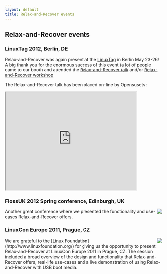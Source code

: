 ```yaml
---
layout: default
title: Relax-and-Recover events
---
```


## Relax-and-Recover events

### LinuxTag 2012, Berlin, DE
Relax-and-Recover was again present at the [LinuxTag](http://linuxtag.org)
in Berlin May 23-26! A big thank you for the enormous success of this event
(a lot of people came to our booth and attended the
[Relax-and-Recover talk](http://www.linuxtag.org/2012/en/program/program/vortragsdetails.html?no_cache=1&talkid=195)
and/or [Relax-and-Recover workshop](http://www.linuxtag.org/2012/de/program/workshops/workshops/vortragsdetails.html?talkid=701)

The Relax-and-Recover talk has been placed on-line by Opensusetv:
<iframe width="420" height="315" src="http://www.youtube.com/embed/jUfFzFU-SWY"><p>Relax-and-Recover talk</p></iframe>


### FlossUK 2012 Spring conference, Edinburgh, UK
<img src="http://www.flossuk.org/moin_static193/common/flossuk-182x70.png" align="right">
Another great conference where we presented the functionality and use-cases
Relax-and-Recover offers.


### LinuxCon Europe 2011, Prague, CZ
<img src="http://www.linuxfoundation.org/sites/www.linuxfoundation.org/themes/opensourcery/images/footer-logo.png" align="right">
We are grateful to the [Linux Foundation](http://www.linuxfoundation.org/)
for giving us the opportunity to present Relax-and-Recover at LinuxCon
Europe 2011 in Prague, CZ. The session included a broad overview of
the design and functionality that Relax-and-Recover offers, real-life
use-cases and a live demonstration of using Relax-and-Recover with USB
boot media.